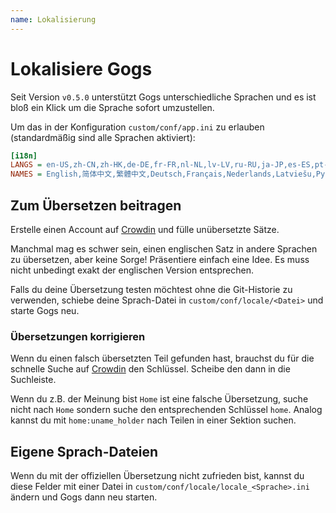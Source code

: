 ```yaml
---
name: Lokalisierung
---
```


# Lokalisiere Gogs

Seit Version `v0.5.0` unterstützt Gogs unterschiedliche Sprachen und es ist bloß ein Klick um die Sprache sofort umzustellen.

Um das in der Konfiguration `custom/conf/app.ini` zu erlauben (standardmäßig sind alle Sprachen aktiviert):

```ini
[i18n]
LANGS = en-US,zh-CN,zh-HK,de-DE,fr-FR,nl-NL,lv-LV,ru-RU,ja-JP,es-ES,pt-BR,pl-PL,bg-BG,it-IT
NAMES = English,简体中文,繁體中文,Deutsch,Français,Nederlands,Latviešu,Русский,日本語,Español,Português do Brasil,Polski,български,Italiano
```

## Zum Übersetzen beitragen

Erstelle einen Account auf [Crowdin](https://crowdin.com/project/gogs) und fülle unübersetzte Sätze.

Manchmal mag es schwer sein, einen englischen Satz in andere Sprachen zu übersetzen, aber keine Sorge! Präsentiere einfach eine Idee. Es muss nicht unbedingt exakt der englischen Version entsprechen.

Falls du deine Übersetzung testen möchtest ohne die Git-Historie zu verwenden, schiebe deine Sprach-Datei in `custom/conf/locale/<Datei>` und starte Gogs neu.

### Übersetzungen korrigieren

Wenn du einen falsch übersetzten Teil gefunden hast, brauchst du für die schnelle Suche auf [Crowdin](https://crowdin.com/project/gogs) den Schlüssel. Scheibe den dann in die Suchleiste.

Wenn du z.B. der Meinung bist `Home` ist eine falsche Übersetzung, suche nicht nach `Home` sondern suche den entsprechenden Schlüssel `home`. Analog kannst du mit `home:uname_holder` nach Teilen in einer Sektion suchen.

## Eigene Sprach-Dateien

Wenn du mit der offiziellen Übersetzung nicht zufrieden bist, kannst du diese Felder mit einer Datei in `custom/conf/locale/locale_<Sprache>.ini` ändern und Gogs dann neu starten.
